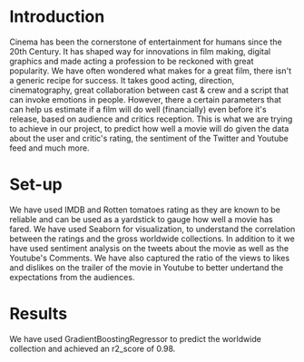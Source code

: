 # Introduction

Cinema has been the cornerstone of entertainment for humans since the 20th Century. It has shaped way for innovations in film making, digital graphics and made acting a profession to be reckoned with great popularity. We have often wondered what makes for a great film, there isn't a generic recipe for success. It takes good acting, direction, cinematography, great collaboration between cast & crew and a script that can invoke emotions in people. However, there a certain parameters that can help us estimate if a film will do well (financially) even before it's release, based on audience and critics reception. This is what we are trying to achieve in our project, to predict how well a movie will do given the data about the user and critic's rating, the sentiment of the Twitter and Youtube feed and much more.

# Set-up 

We have used IMDB and Rotten tomatoes rating as they are known to be reliable and can be used as a yardstick to gauge how well a movie has fared. We have used Seaborn for visualization, to understand the correlation between the ratings and the gross worldwide collections. In addition to it we have used sentiment analysis on the tweets about the movie as well as the Youtube's Comments. We have also captured the ratio of the views to likes and dislikes on the trailer of the movie in Youtube to better undertand the expectations from the audiences. 

# Results

We have used GradientBoostingRegressor to predict the worldwide collection and achieved an r2_score of 0.98.


